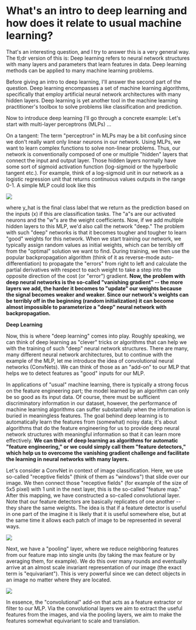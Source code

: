 # What's an intro to deep learning and how does it relate to usual machine learning?

That's an interesting question, and I try to answer this is a very general way.
The tl;dr version of this is: Deep learning refers to neural network structures with many layers and parameters that learn features in data. Deep learning methods can be applied to many machine learning problems.

Before giving an intro to deep learning, I'll answer the second part of the question. Deep learning encompasses a set of machine learning algorithms, specifically that employ artificial neural network architectures with many hidden layers. Deep learning is yet another tool in the machine learning practitioner's toolbox to solve problems like classification and prediction.

Now to introduce deep learning I'll go through a concrete example:
Let's start with multi-layer perceptrons (MLPs) ...

On a tangent: The term "perceptron" in MLPs may be a bit confusing since we don't really want only linear neurons in our network. Using MLPs, we want to learn complex functions to solve non-linear problems. Thus, our network is conventionally composed of one or multiple "hidden" layers that connect the input and output layer. Those hidden layers normally have some sort of sigmoid activation function (log-sigmoid or the hyperbolic tangent etc.). For example, think of a log-sigmoid unit in our network as a logistic regression unit that returns continuous values outputs in the range 0-1. A simple MLP could look like this

![](./difference-deep-and-normal-learning/mlp.png)


where y_hat is the final class label that we return as the prediction based on the inputs (x) if this are classification tasks. The "a"s are our activated neurons and the "w"s are the weight coefficients.
Now, if we add multiple hidden layers to this MLP, we'd also call the network "deep." The problem with such "deep" networks is that it becomes tougher and tougher to learn "good" weights for this network. When we start training our network, we typically assign random values as initial weights, which can be terribly off from the "optimal" solution we want to find. During training, we then use the popular backpropagation algorithm (think of it as reverse-mode auto-differentiation) to propagate the "errors" from right to left and calculate the partial derivatives with respect to each weight to take a step into the opposite direction of the cost (or "error") gradient. **Now, the problem with deep neural networks is the so-called "vanishing gradient" -- the more layers we add, the harder it becomes to "update" our weights because the signal becomes weaker and weaker. Since our network's weights can be terribly off in the beginning (random initialization) it can become almost impossible to parameterize a "deep" neural network with backpropagation.**

**Deep Learning**

Now, this is where "deep learning" comes into play. Roughly speaking, we can think of deep learning as "clever" tricks or algorithms that can help we with the training of such "deep" neural network structures. There are many, many different neural network architectures, but to continue with the example of the MLP, let me introduce the idea of convolutional neural networks (ConvNets). We can think of those as an "add-on" to our MLP that helps we to detect features as "good" inputs for our MLP.

In applications of "usual" machine learning, there is typically a strong focus on the feature engineering part; the model learned by an algorithm can only be so good as its input data. Of course, there must be sufficient discriminatory information in our dataset, however, the performance of machine learning algorithms can suffer substantially when the information is buried in meaningless features. The goal behind deep learning is to automatically learn the features from (somewhat) noisy data; it's about algorithms that do the feature engineering for us to provide deep neural network structures with meaningful information so that it can learn more effectively. **We can think of deep learning as algorithms for automatic "feature engineering," or we could simply call them "feature detectors," which help us to overcome the vanishing gradient challenge and facilitate the learning in neural networks with many layers.**



Let's consider a ConvNet in context of image classification.
Here, we use so-called "receptive fields" (think of them as "windows") that slide over our image. We then connect those "receptive fields" (for example of the size of 5x5 pixel) with 1 unit in the next layer, this is the so-called "feature map." After this mapping, we have constructed a so-called convolutional layer. Note that our feature detectors are basically replicates of one another -- they share the same weights. The idea is that if a feature detector is useful in one part of the imagine it is likely that it is useful somewhere else, but at the same time it allows each patch of image to be represented in several ways.

![](./difference-deep-and-normal-learning/convolution.png)


Next, we have a "pooling" layer, where we reduce neighboring features from our feature map into single units (by taking the max feature or by averaging them, for example). We do this over many rounds and eventually arrive at an almost scale invariant representation of our image (the exact term is "equivariant"). This is very powerful since we can detect objects in an image no matter where they are located.


![](./difference-deep-and-normal-learning/convnet.png)   

In essence, the "convolutional" add-on that acts as a feature extractor or filter to our MLP. Via the convolutional layers we aim to extract the useful features from the images, and via the pooling layers, we aim to make the features somewhat equivariant to scale and translation.

